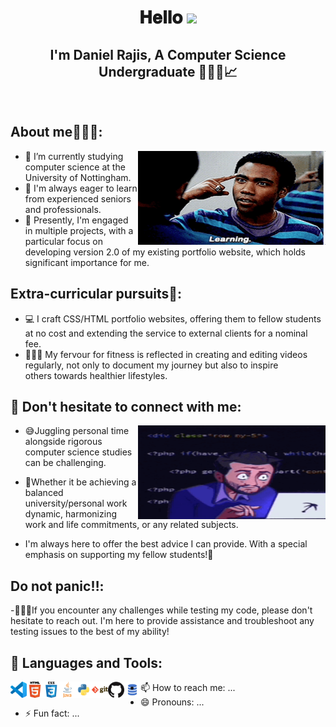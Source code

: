 <h1 align="center">
  <a target="_blank">
  </a>
  𝐇𝐞𝐥𝐥𝐨
  <a target="_blank">
    <img src="https://github.com/JayantGoel001/JayantGoel001/blob/master/GIF/Hi.gif" width="40px" />
  </a>
</h1>
<h2 align="center">I'm Daniel Rajis, A Computer Science Undergraduate 👨🏾‍💻📈</h2>  
  <br/>

## About me🚶🏾‍♂️:

<a target="_blank">
  <img align="right" height="150" width="300px" margin-top = "-10px" alt="GIF" src="childishgambinolearning.gif">
</a>

- 🌱 I’m currently studying computer science at the University of Nottingham.
- 🧠 I'm always eager to learn from experienced seniors and professionals.
- 🔭 Presently, I'm engaged in multiple projects, with a particular focus on developing version 2.0 of my existing portfolio website, which 
     holds significant importance for me.


## Extra-curricular pursuits🚀:

- 💻 I craft CSS/HTML portfolio websites, offering them to fellow students at no cost and extending the service to external clients for a 
     nominal fee.
- 🏋🏾‍♂️ My fervour for fitness is reflected in creating and editing videos regularly, not only to document my journey but also to inspire     
     others towards healthier lifestyles. 


 

## 💬 Don't hesitate to connect with me:

<a target="_blank">
  <img align="right" height="150" width="300px" margin-top = "-10px" alt="GIF" src="guycodingnosleep.gif">
</a>

  - 😅Juggling personal time alongside rigorous computer science studies can be challenging. 
  
 - 🤝Whether it be achieving a balanced university/personal work dynamic, harmonizing work and life commitments, or any related subjects.
 -  I'm always here to offer the best advice I can provide. With a special emphasis on supporting my fellow students!🤝
     
## Do not panic‼️:

  -👨🏾‍💻If you encounter any challenges while testing my code, please don't hesitate to reach out. I'm here to provide assistance and troubleshoot any       testing issues to the best of my ability!

## 🚀 Languages and Tools:
<img align="left" alt="Visual Studio Code" width="26px" src="https://raw.githubusercontent.com/github/explore/80688e429a7d4ef2fca1e82350fe8e3517d3494d/topics/visual-studio-code/visual-studio-code.png" />
<img align="left" alt="HTML5" width="26px" src="https://raw.githubusercontent.com/github/explore/80688e429a7d4ef2fca1e82350fe8e3517d3494d/topics/html/html.png" />
<img align="left" alt="CSS" width="26px" src="https://raw.githubusercontent.com/github/explore/80688e429a7d4ef2fca1e82350fe8e3517d3494d/topics/css/css.png" />
<img align="left" alt="Java" width="26px" src="https://raw.githubusercontent.com/github/explore/80688e429a7d4ef2fca1e82350fe8e3517d3494d/topics/java/java.png" />
<img align="left" alt="Python" width="26px" src="https://raw.githubusercontent.com/github/explore/80688e429a7d4ef2fca1e82350fe8e3517d3494d/topics/python/python.png" />
<img align="left" alt="Git" width="26px" src="https://raw.githubusercontent.com/github/explore/80688e429a7d4ef2fca1e82350fe8e3517d3494d/topics/git/git.png" />
<img align="left" alt="GitHub" width="26px" src="https://raw.githubusercontent.com/github/explore/78df643247d429f6cc873026c0622819ad797942/topics/github/github.png" />
<img align="left" alt="SQL" width="26px" src="https://raw.githubusercontent.com/github/explore/80688e429a7d4ef2fca1e82350fe8e3517d3494d/topics/sql/sql.png" />

- 📫 How to reach me: ...
- 😄 Pronouns: ...
- ⚡ Fun fact: ...


